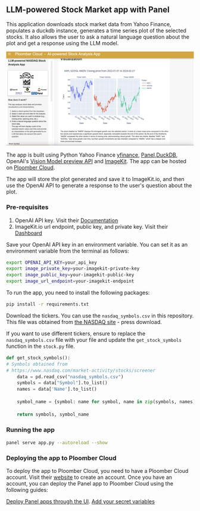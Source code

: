 ## LLM-powered Stock Market app with Panel

This application downloads stock market data from Yahoo Finance, populates a duckdb instance, generates a time series plot of the selected stocks. It also allows the user to ask a natural language question about the plot and get a response using the LLM model.

![](screenshot.png)

The app is built using Python Yahoo Finance [yfinance](https://pypi.org/project/yfinance/), [Panel](https://panel.holoviz.org/),[DuckDB](https://duckdb.org/), OpenAI's [Vision Model preview API](https://platform.openai.com/docs/guides/vision) and [ImageKit](https://docs.imagekit.io/getting-started/quickstart-guides/python/python_app). The app can be hosted on [Ploomber Cloud](https://www.platform.ploomber.io/).

The app will store the plot generated and save it to ImageKit.io, and then use the OpenAI API to generate a response to the user's question about the plot. 

### Pre-requisites

1. OpenAI API key. Visit their [Documentation](https://platform.openai.com/docs/api-reference/introduction)
2. ImageKit.io url endpoint, public key, and private key. Visit their [Dashboard](https://imagekit.io/dashboard)

Save your OpenAI API key in an environment variable. You can set it as an environment variable from the terminal as follows:

```bash
export OPENAI_API_KEY=your_api_key
export image_private_key=your-imagekit-private-key
export image_public_key=your-imagekit-public-key
export image_url_endpoint=your-imagekit-endpoint
```

To run the app, you need to install the following packages:

```bash
pip install -r requirements.txt
```

Download the tickers. You can use the `nasdaq_symbols.csv` in this repository. This file was obtained from [the NASDAQ site](https://www.nasdaq.com/market-activity/stocks/screener) - press download. 

If you want to use different tickers, ensure to replace the `nasdaq_symbols.csv` file with your file and update the `get_stock_symbols` function in the `stock.py` file.

```python
def get_stock_symbols():
# Symbols obtained from 
# https://www.nasdaq.com/market-activity/stocks/screener
    data = pd.read_csv("nasdaq_symbols.csv")
    symbols = data["Symbol"].to_list()
    names = data['Name'].to_list()

    symbol_name = {symbol: name for symbol, name in zip(symbols, names)}

    return symbols, symbol_name
```

### Running the app

```bash
panel serve app.py --autoreload --show
```

### Deploying the app to Ploomber Cloud

To deploy the app to Ploomber Cloud, you need to have a Ploomber Cloud account. Visit their [website](https://www.platform.ploomber.io/) to create an account. Once you have an account, you can deploy the Panel app to Ploomber Cloud using the following guides:

[Deploy Panel apps through the UI](https://docs.cloud.ploomber.io/en/latest/apps/panel.html).
[Add your secret variables](https://docs.cloud.ploomber.io/en/latest/user-guide/env-vars.html)